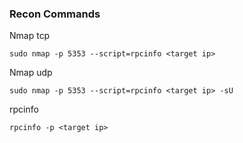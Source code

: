### Recon Commands

Nmap tcp

```
sudo nmap -p 5353 --script=rpcinfo <target ip>
```

Nmap udp

```
sudo nmap -p 5353 --script=rpcinfo <target ip> -sU
```

rpcinfo

```
rpcinfo -p <target ip>
```